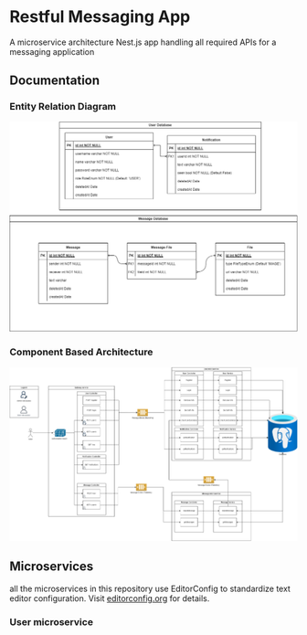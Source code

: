 # Restful Messaging App
A microservice architecture Nest.js app handling all required APIs for a messaging application

## Documentation
### Entity Relation Diagram
![ERD document](documentations/messaging-erd.png)

### Component Based Architecture
![ERD document](documentations/component-based-architecture.png)


## Microservices

all the microservices in this repository use EditorConfig to standardize text editor configuration. Visit [editorconfig.org](https://editorconfig.org) for details.

### User microservice
